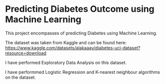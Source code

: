 # Predicting Diabetes Outcome using Machine Learning 
This project encompasses of predicting Diabetes using Machine Learning.

The dataset was taken from Kaggle and can be found here: https://www.kaggle.com/datasets/alakaaay/diabetes-uci-dataset?resource=download

I have performed Exploratory Data Analysis on this dataset. 

I have performmed Logistic Regression and K-nearest neighbour algorithms on the dataset. 
